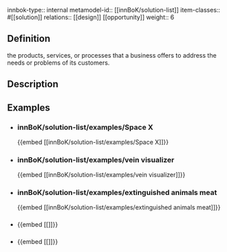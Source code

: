 
innbok-type:: internal
metamodel-id:: [[innBoK/solution-list]]
item-classes:: #[[solution]]
relations:: [[design]] [[opportunity]]
weight:: 6

## Definition
the products, services, or processes that a business offers to address the needs or problems of its customers.
## Description
## Examples
- ### innBoK/solution-list/examples/Space X
	{{embed [[innBoK/solution-list/examples/Space X]]}}
- ### innBoK/solution-list/examples/vein visualizer
	{{embed [[innBoK/solution-list/examples/vein visualizer]]}}
- ### innBoK/solution-list/examples/extinguished animals meat
	{{embed [[innBoK/solution-list/examples/extinguished animals meat]]}}
- ### 
	{{embed [[]]}}
- ### 
	{{embed [[]]}}



